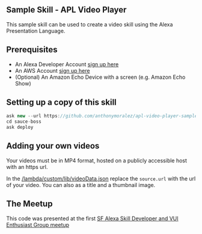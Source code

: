 ## Sample Skill - APL Video Player

This sample skill can be used to create a video skill using the Alexa Presentation Language.


## Prerequisites

* An Alexa Developer Account [sign up here](https://developer.amazon.com/alexa-skills-kit)
* An AWS Account [sign up here](https://aws.amazon.com)
* (Optional) An Amazon Echo Device with a screen (e.g. Amazon Echo Show)


## Setting up a copy of this skill

```javascript
ask new --url https://github.com/anthonymoralez/apl-video-player-sample --name apl-video-player-sample
cd sauce-boss
ask deploy
```

## Adding your own videos
Your videos must be in MP4 format, hosted on a publicly accessible host with an https url. 

In the [/lambda/custom/lib/videoData.json](/lambda/custom/lib/videoData.json) replace the `source.url` with the url of your video. You can also as a title and a thumbnail image.


## The Meetup

This code was presented at the first [SF Alexa Skill Developer and VUI Enthusiast Group meetup](https://www.meetup.com/SF-Alexa-Skill-Developer-and-VUI-Enthusiast-Group/events/259013060)
